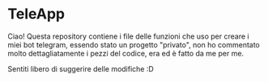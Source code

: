 # TeleApp

Ciao! Questa repository contiene i file delle funzioni che uso per creare i miei bot telegram, essendo stato un progetto "privato", non ho commentato molto dettagliatamente i pezzi del codice, era ed è fatto da me per me. 


Sentiti libero di suggerire delle modifiche :D
